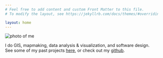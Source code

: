 ```yaml
---
# Feel free to add content and custom Front Matter to this file.
# To modify the layout, see https://jekyllrb.com/docs/themes/#overriding-theme-defaults

layout: home
---
```

![photo of me](/assets/photo-of-me.jpg)
&nbsp;

I do GIS, mapmaking, data analysis & visualization, and software design. See some of my past projects [here](/projects.md), or check out my [github](https://github.com/zripka).
